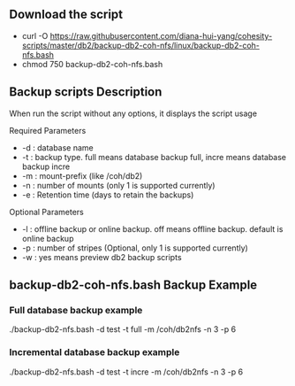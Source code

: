 ## Download the script

- curl -O https://raw.githubusercontent.com/diana-hui-yang/cohesity-scripts/master/db2/backup-db2-coh-nfs/linux/backup-db2-coh-nfs.bash
- chmod 750 backup-db2-coh-nfs.bash

## Backup scripts Description
When run the script without any options, it displays the script usage


 Required Parameters
- -d : database name
- -t : backup type. full means database backup full, incre means database backup incre
- -m : mount-prefix (like /coh/db2)
- -n : number of mounts (only 1 is supported currently)
- -e : Retention time (days to retain the backups)

 Optional Parameters
- -l : offline backup or online backup. off means offline backup. default is online backup
- -p : number of stripes (Optional, only 1 is supported currently)
- -w : yes means preview db2 backup scripts



## backup-db2-coh-nfs.bash Backup Example
### Full database backup example
./backup-db2-nfs.bash -d test -t full -m /coh/db2nfs -n 3 -p 6
### Incremental database backup example
./backup-db2-nfs.bash -d test -t incre -m /coh/db2nfs -n 3 -p 6
